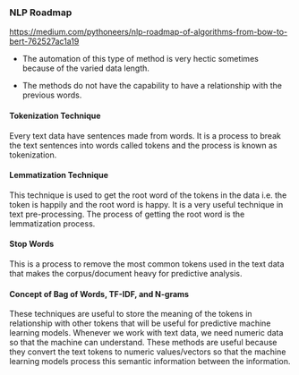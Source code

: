 ### NLP Roadmap 

https://medium.com/pythoneers/nlp-roadmap-of-algorithms-from-bow-to-bert-762527ac1a19

- The automation of this type of method is very hectic sometimes because of the varied data length.

- The methods do not have the capability to have a relationship with the previous words.

#### Tokenization Technique

Every text data have sentences made from words. It is a process to break the text sentences into words called tokens and the process is known as tokenization.

#### Lemmatization Technique

This technique is used to get the root word of the tokens in the data i.e. the token is happily and the root word is happy. It is a very useful technique in text pre-processing. The process of getting the root word is the lemmatization process.

#### Stop Words
This is a process to remove the most common tokens used in the text data that makes the corpus/document heavy for predictive analysis.

#### Concept of Bag of Words, TF-IDF, and N-grams

These techniques are useful to store the meaning of the tokens in relationship with other tokens that will be useful for predictive machine learning models. Whenever we work with text data, we need numeric data so that the machine can understand. These methods are useful because they convert the text tokens to numeric values/vectors so that the machine learning models process this semantic information between the information.

